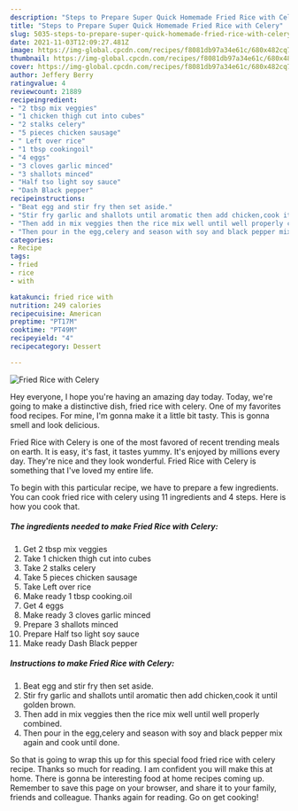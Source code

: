 ```yaml
---
description: "Steps to Prepare Super Quick Homemade Fried Rice with Celery"
title: "Steps to Prepare Super Quick Homemade Fried Rice with Celery"
slug: 5035-steps-to-prepare-super-quick-homemade-fried-rice-with-celery
date: 2021-11-03T12:09:27.481Z
image: https://img-global.cpcdn.com/recipes/f8081db97a34e61c/680x482cq70/fried-rice-with-celery-recipe-main-photo.jpg
thumbnail: https://img-global.cpcdn.com/recipes/f8081db97a34e61c/680x482cq70/fried-rice-with-celery-recipe-main-photo.jpg
cover: https://img-global.cpcdn.com/recipes/f8081db97a34e61c/680x482cq70/fried-rice-with-celery-recipe-main-photo.jpg
author: Jeffery Berry
ratingvalue: 4
reviewcount: 21889
recipeingredient:
- "2 tbsp mix veggies"
- "1 chicken thigh cut into cubes"
- "2 stalks celery"
- "5 pieces chicken sausage"
- " Left over rice"
- "1 tbsp cookingoil"
- "4 eggs"
- "3 cloves garlic minced"
- "3 shallots minced"
- "Half tso light soy sauce"
- "Dash Black pepper"
recipeinstructions:
- "Beat egg and stir fry then set aside."
- "Stir fry garlic and shallots until aromatic then add chicken,cook it until golden brown."
- "Then add in mix veggies then the rice mix well until well properly combined."
- "Then pour in the egg,celery and season with soy and black pepper mix again and cook until done."
categories:
- Recipe
tags:
- fried
- rice
- with

katakunci: fried rice with 
nutrition: 249 calories
recipecuisine: American
preptime: "PT17M"
cooktime: "PT49M"
recipeyield: "4"
recipecategory: Dessert

---
```



![Fried Rice with Celery](https://img-global.cpcdn.com/recipes/f8081db97a34e61c/680x482cq70/fried-rice-with-celery-recipe-main-photo.jpg)

Hey everyone, I hope you're having an amazing day today. Today, we're going to make a distinctive dish, fried rice with celery. One of my favorites food recipes. For mine, I'm gonna make it a little bit tasty. This is gonna smell and look delicious.

Fried Rice with Celery is one of the most favored of recent trending meals on earth. It is easy, it's fast, it tastes yummy. It's enjoyed by millions every day. They're nice and they look wonderful. Fried Rice with Celery is something that I've loved my entire life.




To begin with this particular recipe, we have to prepare a few ingredients. You can cook fried rice with celery using 11 ingredients and 4 steps. Here is how you cook that.

<!--inarticleads1-->

##### The ingredients needed to make Fried Rice with Celery:

1. Get 2 tbsp mix veggies
1. Take 1 chicken thigh cut into cubes
1. Take 2 stalks celery
1. Take 5 pieces chicken sausage
1. Take  Left over rice
1. Make ready 1 tbsp cooking.oil
1. Get 4 eggs
1. Make ready 3 cloves garlic minced
1. Prepare 3 shallots minced
1. Prepare Half tso light soy sauce
1. Make ready Dash Black pepper




<!--inarticleads2-->

##### Instructions to make Fried Rice with Celery:

1. Beat egg and stir fry then set aside.
1. Stir fry garlic and shallots until aromatic then add chicken,cook it until golden brown.
1. Then add in mix veggies then the rice mix well until well properly combined.
1. Then pour in the egg,celery and season with soy and black pepper mix again and cook until done.




So that is going to wrap this up for this special food fried rice with celery recipe. Thanks so much for reading. I am confident you will make this at home. There is gonna be interesting food at home recipes coming up. Remember to save this page on your browser, and share it to your family, friends and colleague. Thanks again for reading. Go on get cooking!
